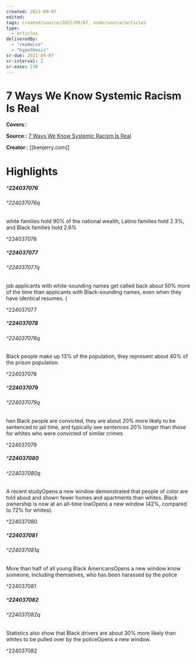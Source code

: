 ```yaml
---
created: 2021-09-07
edited:
tags: created/source/2021/09/07, node/source/articles
type: 
  - articles
deliveredBy: 
  - "readwise"
  - "hypothesis"
sr-due: 2021-09-07
sr-interval: 2
sr-ease: 230
---
```

# 7 Ways We Know Systemic Racism Is Real

**Covers**:: 

**Source**:: [7 Ways We Know Systemic Racism Is Real](https://www.benjerry.com/whats-new/2016/systemic-racism-is-real)

**Creator**:: [[benjerry.com]]

# Highlights
##### ^224037076



###### ^224037076q

white families hold 90% of the national wealth, Latino families hold 2.3%, and Black families hold 2.6% 

^224037076

##### ^224037077



###### ^224037077q

job applicants with white-sounding names get called back about 50% more of the time than applicants with Black-sounding names, even when they have identical resumes. ( 

^224037077

##### ^224037078



###### ^224037078q

Black people make up 13% of the population, they represent about 40% of the prison population 

^224037078

##### ^224037079



###### ^224037079q

hen Black people are convicted, they are about 20% more likely to be sentenced to jail time, and typically see sentences 20% longer than those for whites who were convicted of similar crimes 

^224037079

##### ^224037080



###### ^224037080q

A recent studyOpens a new window demonstrated that people of color are told about and shown fewer homes and apartments than whites. Black ownership is now at an all-time lowOpens a new window (42%, compared to 72% for whites). 

^224037080

##### ^224037081



###### ^224037081q

More than half of all young Black AmericansOpens a new window know someone, including themselves, who has been harassed by the police 

^224037081

##### ^224037082



###### ^224037082q

Statistics also show that Black drivers are about 30% more likely than whites to be pulled over by the policeOpens a new window. 

^224037082

